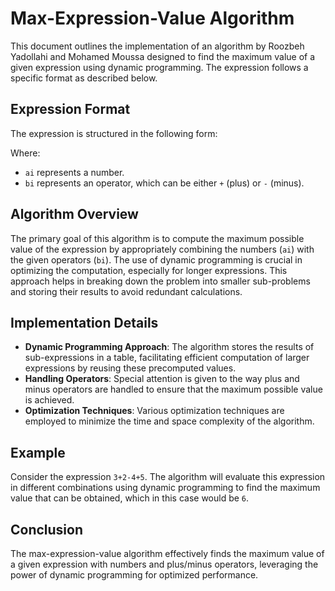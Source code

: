 # Max-Expression-Value Algorithm

This document outlines the implementation of an algorithm by Roozbeh Yadollahi and Mohamed Moussa designed to find the maximum value of a given expression using dynamic programming. The expression follows a specific format as described below.

## Expression Format

The expression is structured in the following form:


Where:
- `ai` represents a number.
- `bi` represents an operator, which can be either `+` (plus) or `-` (minus).

## Algorithm Overview

The primary goal of this algorithm is to compute the maximum possible value of the expression by appropriately combining the numbers (`ai`) with the given operators (`bi`). The use of dynamic programming is crucial in optimizing the computation, especially for longer expressions. This approach helps in breaking down the problem into smaller sub-problems and storing their results to avoid redundant calculations.

## Implementation Details

- **Dynamic Programming Approach**: The algorithm stores the results of sub-expressions in a table, facilitating efficient computation of larger expressions by reusing these precomputed values.
- **Handling Operators**: Special attention is given to the way plus and minus operators are handled to ensure that the maximum possible value is achieved.
- **Optimization Techniques**: Various optimization techniques are employed to minimize the time and space complexity of the algorithm.

## Example

Consider the expression `3+2-4+5`. The algorithm will evaluate this expression in different combinations using dynamic programming to find the maximum value that can be obtained, which in this case would be `6`.

## Conclusion

The max-expression-value algorithm effectively finds the maximum value of a given expression with numbers and plus/minus operators, leveraging the power of dynamic programming for optimized performance.
